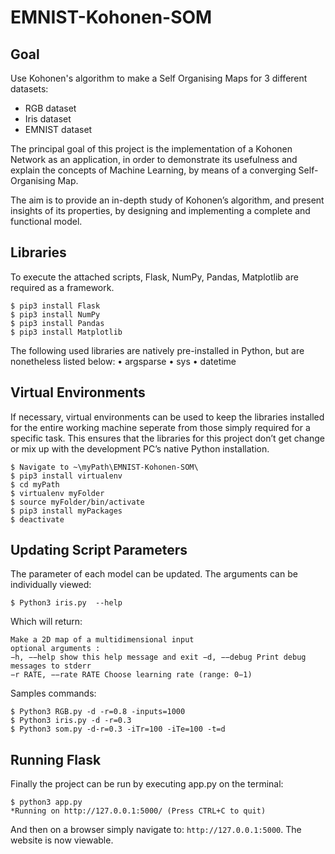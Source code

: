 # EMNIST-Kohonen-SOM

## Goal
Use Kohonen's algorithm to make a Self Organising Maps for 3 different datasets:

- RGB dataset
- Iris dataset
- EMNIST dataset

The principal goal of this project is the implementation of a Kohonen Network as an application, in order to demonstrate its usefulness and explain the concepts of Machine Learning, by means of a converging Self-Organising Map.

The aim is to provide an in-depth study of Kohonen’s algorithm, and present insights of its properties, by designing and implementing a complete and functional model. 

## Libraries

To execute the attached scripts, Flask, NumPy, Pandas, Matplotlib are required as a framework.

```
$ pip3 install Flask
$ pip3 install NumPy
$ pip3 install Pandas
$ pip3 install Matplotlib
```

The following used libraries are natively pre-installed in Python, but are nonetheless listed below:
• argsparse 
• sys
• datetime

## Virtual Environments


If necessary, virtual environments can be used to keep the libraries installed for the entire working machine seperate from those simply required for a specific task. This ensures that the libraries for this project don’t get change or mix up with the development PC’s native Python installation.

```
$ Navigate to ~\myPath\EMNIST-Kohonen-SOM\ 
$ pip3 install virtualenv
$ cd myPath
$ virtualenv myFolder 
$ source myFolder/bin/activate 
$ pip3 install myPackages
$ deactivate
```

## Updating Script Parameters
The parameter of each model can be updated. The arguments can be individually viewed:
```
$ Python3 iris.py  --help
```

Which will return:

```
Make a 2D map of a multidimensional input
optional arguments :
−h, −−help show this help message and exit −d, −−debug Print debug messages to stderr
−r RATE, −−rate RATE Choose learning rate (range: 0−1)
```

Samples commands:
```
$ Python3 RGB.py -d -r=0.8 -inputs=1000
$ Python3 iris.py -d -r=0.3
$ Python3 som.py -d-r=0.3 -iTr=100 -iTe=100 -t=d
```

## Running Flask

Finally the project can be run by executing app.py on the terminal: 
```
$ python3 app.py
*Running on http://127.0.0.1:5000/ (Press CTRL+C to quit)
```
And then on a browser simply navigate to: `http://127.0.0.1:5000`. The website is now viewable.

